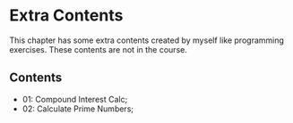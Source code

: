 # Extra Contents
This chapter has some extra contents created by myself like programming exercises. These contents are not in the course.

## Contents
- 01: Compound Interest Calc;
- 02: Calculate Prime Numbers;